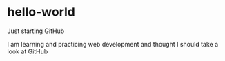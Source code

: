 # hello-world
Just starting GitHub

I am learning and practicing web development and thought I should take a look at GitHub
